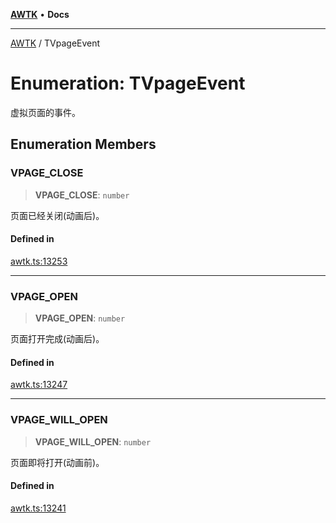 [**AWTK**](../README.md) • **Docs**

***

[AWTK](../globals.md) / TVpageEvent

# Enumeration: TVpageEvent

虚拟页面的事件。

## Enumeration Members

### VPAGE\_CLOSE

> **VPAGE\_CLOSE**: `number`

页面已经关闭(动画后)。

#### Defined in

[awtk.ts:13253](https://github.com/zlgopen/awtk-binding/blob/a700388ad7cc060c10001c4cf776a40433e0a4e7/tools/code_gen/js/output/awtk.ts#L13253)

***

### VPAGE\_OPEN

> **VPAGE\_OPEN**: `number`

页面打开完成(动画后)。

#### Defined in

[awtk.ts:13247](https://github.com/zlgopen/awtk-binding/blob/a700388ad7cc060c10001c4cf776a40433e0a4e7/tools/code_gen/js/output/awtk.ts#L13247)

***

### VPAGE\_WILL\_OPEN

> **VPAGE\_WILL\_OPEN**: `number`

页面即将打开(动画前)。

#### Defined in

[awtk.ts:13241](https://github.com/zlgopen/awtk-binding/blob/a700388ad7cc060c10001c4cf776a40433e0a4e7/tools/code_gen/js/output/awtk.ts#L13241)
